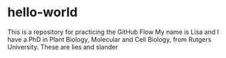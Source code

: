 # hello-world
This is a repository for practicing the GitHub Flow 
My name is Lisa and I have a PhD in Plant Biology, Molecular and Cell Biology, from Rutgers University.
These are lies and slander
